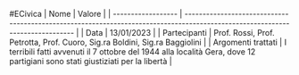 #ECivica
| Nome               | Valore                                                                                                                        |
| ------------------ | ----------------------------------------------------------------------------------------------------------------------------- |
| Data               | 13/01/2023                                                                                                                    |
| Partecipanti       | Prof. Rossi, Prof. Petrotta, Prof. Cuoro, Sig.ra Boldini, Sig.ra Baggiolini                                                   |
| Argomenti trattati | I terribili fatti avvenuti il 7 ottobre del 1944 alla località Gera, dove 12 partigiani sono stati giustiziati per la libertà | 
